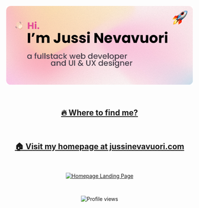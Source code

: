[<img src="/assets/banner1.png" alt="banner">](https://jussinevavuori.com)

<img src="#" alt="" height="160">

<h2 align="center">
	<a href="https://jussinevavuori.com">
		🔥 Where to find me?
	</a>
</h2>

<img src="#" alt="" height="160">

<h2 align="center">
	<a href="https://jussinevavuori.com">
		🏠 Visit my homepage at jussinevavuori.com
	</a>
</h2>

<img src="#" alt="" height="160">

[<p align="center"><img width="360" align="center" alt="Homepage Landing Page" src="https://jussinevavuori.com/ogimage.png"></p>](https://jussinevavuori.com/)

<img src="#" alt="" height="160">

<p align="center">
<img src="https://komarev.com/ghpvc/?username=jussinevavuori&color=brightgreen" alt="Profile views">
</p>
